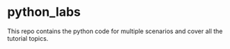 # python_labs
This repo contains the python code for multiple scenarios and cover all the tutorial topics.
